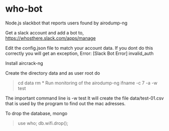 # who-bot
Node.js slackbot that reports users found by airodump-ng


Get a slack account and add a bot to, https://whosthere.slack.com/apps/manage

Edit the config.json file to match your account data.
If you dont do this correctly you will get an exception,
Error: [Slack Bot Error] invalid_auth

Install aircrack-ng



Create the directory data and as user root do
> cd data
> rm *
Run monitoring of the 
> airodump-ng ifname -c 7  -a -w test

The important command line is -w test
It will create the file  data/test-01.csv that is used by the program to
find out the mac adresses.


To drop the database,
mongo
> use who;
> db.wifi.drop();